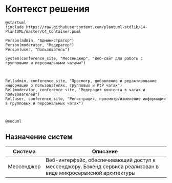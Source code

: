 # Контекст решения
<!-- Окружение системы (роли, участники, внешние системы) и связи системы с ним. Диаграмма контекста C4 и текстовое описание. 
-->
```plantuml
@startuml
!include https://raw.githubusercontent.com/plantuml-stdlib/C4-PlantUML/master/C4_Container.puml

Person(admin, "Администратор")
Person(moderator, "Модератор")
Person(user, "Пользователь")

System(conference_site, "Мессенджер", "Веб-сайт для работы с групповыми и персональными чатами")



Rel(admin, conference_site, "Просмотр, добавление и редактирование информации о пользователях, групповых и PtP чатах")
Rel(moderator, conference_site, "Модерация контента в чатах и пользователей")
Rel(user, conference_site, "Регистрация, просмотр/изменение информации в групповых и персональных чатах")



@enduml
```
## Назначение систем
|Система| Описание|
|-------|---------|
| Мессенджер | Веб-интерфейс, обеспечивающий доступ к мессенджеру. Бэкенд сервиса реализован в виде микросервисной архитектуры |

